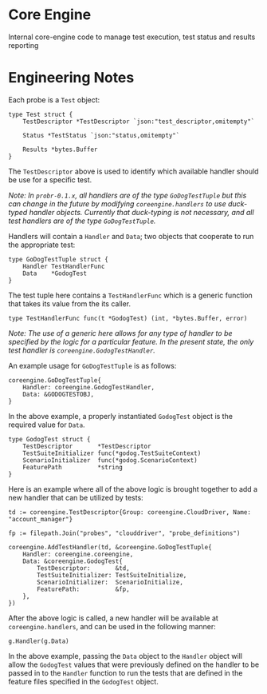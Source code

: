 # Core Engine

Internal core-engine code to manage test execution, test status and results reporting

# Engineering Notes

Each probe is a `Test` object:

```
type Test struct {
	TestDescriptor *TestDescriptor `json:"test_descriptor,omitempty"`

	Status *TestStatus `json:"status,omitempty"`

	Results *bytes.Buffer
}
```

The `TestDescriptor` above is used to identify which available handler should be use for a specific test.

*Note: In `probr-0.1.x`, all handlers are of the type `GoDogTestTuple` but this can change in the future by modifying `coreengine.handlers` to use duck-typed handler objects. Currently that duck-typing is not necessary, and all test handlers are of the type `GoDogTestTuple`.*

Handlers will contain a `Handler` and `Data`; two objects that cooperate to run the appropriate test:

```
type GoDogTestTuple struct {
	Handler TestHandlerFunc
	Data    *GodogTest
}
```

The test tuple here contains a `TestHandlerFunc` which is a generic function that takes its value from the its caller.

```
type TestHandlerFunc func(t *GodogTest) (int, *bytes.Buffer, error)
```

*Note: The use of a generic here allows for any type of handler to be specified by the logic for a particular feature. In the present state, the only test handler is `coreengine.GodogTestHandler`.*

An example usage for `GoDogTestTuple` is as follows:

```
coreengine.GoDogTestTuple{
    Handler: coreengine.GodogTestHandler,
    Data: &GODOGTESTOBJ,
}
```

In the above example, a properly instantiated `GodogTest` object is the required value for `Data`.

```
type GodogTest struct {
	TestDescriptor       *TestDescriptor
	TestSuiteInitializer func(*godog.TestSuiteContext)
	ScenarioInitializer  func(*godog.ScenarioContext)
	FeaturePath          *string
}
```

Here is an example where all of the above logic is brought together to add a new handler that can be utilized by tests:

```
td := coreengine.TestDescriptor{Group: coreengine.CloudDriver, Name: "account_manager"}

fp := filepath.Join("probes", "clouddriver", "probe_definitions")

coreengine.AddTestHandler(td, &coreengine.GoDogTestTuple{
    Handler: coreengine.coreengine,
    Data: &coreengine.GodogTest{
        TestDescriptor:       &td,
        TestSuiteInitializer: TestSuiteInitialize,
        ScenarioInitializer:  ScenarioInitialize,
        FeaturePath:          &fp,
    },
})
```

After the above logic is called, a new handler will be available at `coreengine.handlers`, and can be used in the following manner:

```
g.Handler(g.Data)
```

In the above example, passing the `Data` object to the `Handler` object will allow the `GodogTest` values that were previously defined on the handler to be passed in to the `Handler` function to run the tests that are defined in the feature files specified in the `GodogTest` object.
